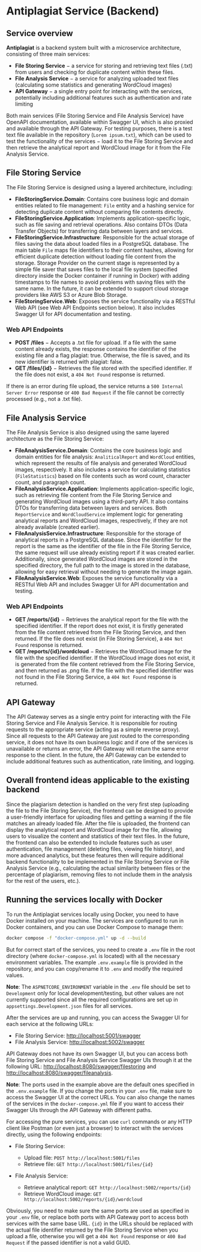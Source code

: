 # Antiplagiat Service (Backend)

## Service overview

**Antiplagiat** is a backend system built with a microservice architecture, consisting of three main services:

- **File Storing Service** $-$ a service for storing and retrieving text files (.txt) from users and checking for duplicate content within these files.
- **File Analysis Service** $-$ a service for analyzing uploaded text files (calculating some statistics and generating WordCloud images)
- **API Gateway** $-$ a single entry point for interacting with the services, potentially including additional features such as authentication and rate limiting

Both main services (File Storing Service and File Analysis Service) have OpenAPI documentation, available within Swagger UI, which is also proxied and available through the API Gateway. For testing purposes, there is a test text file available in the repository (`Lorem ipsum.txt`), which can be used to test the functionality of the services $-$ load it to the File Storing Service and then retrieve the analytical report and WordCloud image for it from the File Analysis Service.

## File Storing Service

The File Storing Service is designed using a layered architecture, including:

- **FileStoringService.Domain**: Contains core business logic and domain entities related to file management: `File` entity and a hashing service for detecting duplicate content without comparing file contents directly.
- **FileStoringService.Application**: Implements application-specific logic, such as file saving and retrieval operations. Also contains DTOs (Data Transfer Objects) for transferring data between layers and services.
- **FileStoringService.Infrastructure**: Responsible for the actual storage of files saving the data about loaded files in a PostgreSQL database. The main table `File` maps file identifiers to their content hashes, allowing for efficient duplicate detection without loading file content from the storage. Storage Provider on the current stage is represented by a simple file saver that saves files to the local file system (specified directory inside the Docker container if running in Docker) with adding timestamps to file names to avoid problems with saving files with the same name. In the future, it can be extended to support cloud storage providers like AWS S3 or Azure Blob Storage.
- **FileStoringService.Web**: Exposes the service functionality via a RESTful Web API (see Web API Endpoints section below). It also includes Swagger UI for API documentation and testing.

### Web API Endpoints

- **POST /files** $-$ Accepts a .txt file for upload. If a file with the same content already exists, the response contains the identifier of the existing file and a flag plagiat: true. Otherwise, the file is saved, and its new identifier is returned with plagiat: false.
- **GET /files/{id}** $-$ Retrieves the file stored with the specified identifier. If the file does not exist, a `404 Not Found` response is returned.

If there is an error during file upload, the service returns a `500 Internal Server Error` response or `400 Bad Request` if the file cannot be correctly processed (e.g., not a .txt file).

## File Analysis Service

The File Analysis Service is also designed using the same layered architecture as the File Storing Service:

- **FileAnalysisService.Domain**: Contains the core business logic and domain entities for file analysis: `AnaliticalReport` and `WordCloud` entities, which represent the results of file analysis and generated WordCloud images, respectively. It also includes a service for calculating statistics (`FileStatistics`) based on file contents such as word count, character count, and paragraph count.
- **FileAnalysisService.Application**: Implements application-specific logic, such as retrieving file content from the File Storing Service and generating WordCloud images using a third-party API. It also contains DTOs for transferring data between layers and services. Both `ReportService` and `WordCloudService` implement logic for generating analytical reports and WordCloud images, respectively, if they are not already available (created earlier).
- **FileAnalysisService.Infrastructure**: Responsible for the storage of analytical reports in a PostgreSQL database. Since the identifier for the report is the same as the identifier of the file in the File Storing Service, the same request will use already existing report if it was created earlier. Additionally, since generated WordCloud images are stored in the specified directory, the full path to the image is stored in the database, allowing for easy retrieval without needing to generate the image again.
- **FileAnalysisService.Web**: Exposes the service functionality via a RESTful Web API and includes Swagger UI for API documentation and testing.

### Web API Endpoints

- **GET /reports/{id}** $-$ Retrieves the analytical report for the file with the specified identifier. If the report does not exist, it is firstly generated from the file content retrieved from the File Storing Service, and then returned. If the file does not exist (in File Storing Service), a `404 Not Found` response is returned.
- **GET /reports/{id}/wordcloud** $-$ Retrieves the WordCloud image for the file with the specified identifier. If the WordCloud image does not exist, it is generated from the file content retrieved from the File Storing Service, and then returned as .png file. If the file with the specified identifier was not found in the File Storing Service, a `404 Not Found` response is returned.

## API Gateway

The API Gateway serves as a single entry point for interacting with the File Storing Service and File Analysis Service. It is responsible for routing requests to the appropriate service (acting as a simple reverse proxy). Since all requests to the API Gateway are just routed to the corresponding service, it does not have its own business logic and if one of the services is unavailable or returns an error, the API Gateway will return the same error response to the client. In the future, the API Gateway can be extended to include additional features such as authentication, rate limiting, and logging.

## Overall frontend ideas applicable to the existing backend

Since the plagiarism detection is handled on the very first step (uploading the file to the File Storing Service), the frontend can be designed to provide a user-friendly interface for uploading files and getting a warning if the file matches an already loaded file. After the file is uploaded, the frontend can display the analytical report and WordCloud image for the file, allowing users to visualize the content and statistics of their text files. In the future, the frontend can also be extended to include features such as user authentication, file management (deleting files, viewing file history), and more advanced analytics, but these features then will require additional backend functionality to be implemented in the File Storing Service or File Analysis Service (e.g., calculating the actual similarity between files or the percentage of plagiarism, removing files to not include them in the analysis for the rest of the users, etc.).

## Running the services locally with Docker

To run the Antiplagiat services locally using Docker, you need to have Docker installed on your machine. The services are configured to run in Docker containers, and you can use Docker Compose to manage them:

```bash
docker compose -f "docker-compose.yml" up -d --build
```

But for correct start of the services, you need to create a `.env` file in the root directory (where `docker-compose.yml` is located) with all the necessary environment variables. The example `.env.example` file is provided in the repository, and you can copy/rename it to `.env` and modify the required values.

**Note**: The `ASPNETCORE_ENVIRONMENT` variable in the `.env` file should be set to `Development` only for local development/testing, but other values are not currently supported since all the required configurations are set up in `appsettings.Development.json` files for all services.

After the services are up and running, you can access the Swagger UI for each service at the following URLs:

- File Storing Service: [http://localhost:5001/swagger](http://localhost:5001/swagger)
- File Analysis Service: [http://localhost:5002/swagger](http://localhost:5002/swagger)

API Gateway does not have its own Swagger UI, but you can access both File Storing Service and File Analysis Service Swagger UIs through it at the following URL: [http://localhost:8080/swagger/filestoring](http://localhost:8080/swagger/filestoring) and [http://localhost:8080/swagger/fileanalysis](http://localhost:8080/swagger/fileanalysis).

**Note**: The ports used in the example above are the default ones specified in the `.env.example` file. If you change the ports in your `.env` file, make sure to access the Swagger UI at the correct URLs. You can also change the names of the services in the `docker-compose.yml` file if you want to access their Swagger UIs through the API Gateway with different paths.

For accessing the pure services, you can use `curl` commands or any HTTP client like Postman (or even just a browser) to interact with the services directly, using the following endpoints:

- File Storing Service:
  - Upload file: `POST http://localhost:5001/files`
  - Retrieve file: `GET http://localhost:5001/files/{id}`

- File Analysis Service:
  - Retrieve analytical report: `GET http://localhost:5002/reports/{id}`
  - Retrieve WordCloud image: `GET http://localhost:5002/reports/{id}/wordcloud`

Obviously, you need to make sure the same ports are used as specified in your `.env` file, or replace both ports with API Gateway port to access both services with the same base URL. `{id}` in the URLs should be replaced with the actual file identifier returned by the File Storing Service when you upload a file, otherwise you will get a `404 Not Found` response or `400 Bad Request` if the passed identifier is not a valid GUID.
